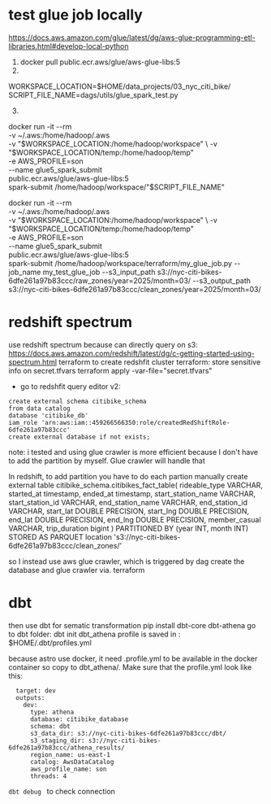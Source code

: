 
# test glue job locally
https://docs.aws.amazon.com/glue/latest/dg/aws-glue-programming-etl-libraries.html#develop-local-python

1. docker pull public.ecr.aws/glue/aws-glue-libs:5 
2. 
WORKSPACE_LOCATION=$HOME/data_projects/03_nyc_citi_bike/
SCRIPT_FILE_NAME=dags/utils/glue_spark_test.py

3.
docker run -it --rm \
    -v ~/.aws:/home/hadoop/.aws \
    -v "$WORKSPACE_LOCATION:/home/hadoop/workspace" \
    -v "$WORKSPACE_LOCATION/temp:/home/hadoop/temp" \
    -e AWS_PROFILE=son \
    --name glue5_spark_submit \
    public.ecr.aws/glue/aws-glue-libs:5 \
    spark-submit /home/hadoop/workspace/"$SCRIPT_FILE_NAME"

docker run -it --rm \
    -v ~/.aws:/home/hadoop/.aws \
    -v "$WORKSPACE_LOCATION:/home/hadoop/workspace" \
    -v "$WORKSPACE_LOCATION/temp:/home/hadoop/temp" \
    -e AWS_PROFILE=son \
    --name glue5_spark_submit \
    public.ecr.aws/glue/aws-glue-libs:5 \
    spark-submit /home/hadoop/workspace/terraform/my_glue_job.py --job_name my_test_glue_job --s3_input_path s3://nyc-citi-bikes-6dfe261a97b83ccc/raw_zones/year=2025/month=03/ --s3_output_path s3://nyc-citi-bikes-6dfe261a97b83ccc/clean_zones/year=2025/month=03/

# redshift spectrum
use redshift spectrum because can directly query on s3: https://docs.aws.amazon.com/redshift/latest/dg/c-getting-started-using-spectrum.html
terraform to create redshfit cluster 
terraform: store sensitive info on secret.tfvars
terraform apply  -var-file="secret.tfvars"

- go to redshfit query editor v2: 
```create externa schema (use redhisft query editor v2)
create external schema citibike_schema 
from data catalog 
database 'citibike_db' 
iam_role 'arn:aws:iam::459266566350:role/createdRedShiftRole-6dfe261a97b83ccc'
create external database if not exists;
```

note: i tested and using glue crawler is more efficient because I don't have to add the partition by myself. Glue crawler will handle that

In redshift, to add partition you have to do each partion manually
create external table citibike_schema.citibikes_fact_table(
    rideable_type VARCHAR,
    started_at timestamp,
    ended_at timestamp,
    start_station_name VARCHAR,
    start_station_id VARCHAR,
    end_station_name VARCHAR,
    end_station_id VARCHAR,
    start_lat DOUBLE PRECISION,
    start_lng DOUBLE PRECISION,
    end_lat DOUBLE PRECISION,
    end_lng DOUBLE PRECISION,
    member_casual VARCHAR,
    trip_duration bigint
)
PARTITIONED BY (year INT, month INT)
STORED AS PARQUET
location 's3://nyc-citi-bikes-6dfe261a97b83ccc/clean_zones/'

so I instead use aws glue crawler, which is triggered by dag
create the database and glue crawler via. terraform


# dbt
then use dbt for sematic transformation
pip install dbt-core dbt-athena
go to dbt folder: dbt init dbt_athena
profile is saved in : $HOME/.dbt/profiles.yml

because astro use docker, it need .profile.yml to be available in the docker container
so copy to dbt_athena/. Make sure that the profile.yml look like this: 
```my_dbt_athena:
  target: dev
  outputs:
    dev:
      type: athena
      database: citibike_database
      schema: dbt
      s3_data_dir: s3://nyc-citi-bikes-6dfe261a97b83ccc/dbt/
      s3_staging_dir: s3://nyc-citi-bikes-6dfe261a97b83ccc/athena_results/
      region_name: us-east-1
      catalog: AwsDataCatalog
      aws_profile_name: son
      threads: 4
```
`dbt debug ` to check connection